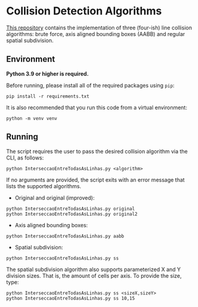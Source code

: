 # Collision Detection Algorithms

[This repository](https://github.com/debemdeboas/line-collision-algorithms) contains the implementation of three (four-ish) line collision algorithms: 
brute force, axis aligned bounding boxes (AABB) and regular spatial subdivision.

## Environment

**Python 3.9 or higher is required.**

Before running, please install all of the required packages using `pip`:

```
pip install -r requirements.txt
```

It is also recommended that you run this code from a virtual environment:

```
python -m venv venv
```

## Running

The script requires the user to pass the desired collision algorithm via the CLI, as follows:

```
python InterseccaoEntreTodasAsLinhas.py <algorithm>
```

If no arguments are provided, the script exits with an error message that lists the supported
algorithms.

- Original and original (improved):
  
```
python InterseccaoEntreTodasAsLinhas.py original
python InterseccaoEntreTodasAsLinhas.py original2
```

- Axis aligned bounding boxes:

```
python InterseccaoEntreTodasAsLinhas.py aabb
```

- Spatial subdivision:
  
```
python InterseccaoEntreTodasAsLinhas.py ss
```

The spatial subdivision algorithm also supports parameterized X and Y division sizes.
That is, the amount of cells per axis.
To provide the size, type:

```
python InterseccaoEntreTodasAsLinhas.py ss <sizeX,sizeY>
python InterseccaoEntreTodasAsLinhas.py ss 10,15
```


